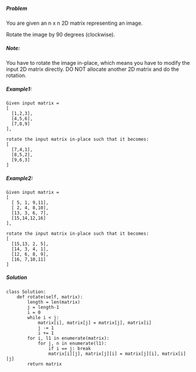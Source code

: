 ##### Problem

You are given an n x n 2D matrix representing an image.

Rotate the image by 90 degrees (clockwise).

##### Note:

You have to rotate the image in-place, which means you have to modify the input 2D matrix directly. DO NOT allocate another 2D matrix and do the rotation.

##### Example1:
```
Given input matrix = 
[
  [1,2,3],
  [4,5,6],
  [7,8,9]
],

rotate the input matrix in-place such that it becomes:
[
  [7,4,1],
  [8,5,2],
  [9,6,3]
]
```

##### Example2:
```
Given input matrix =
[
  [ 5, 1, 9,11],
  [ 2, 4, 8,10],
  [13, 3, 6, 7],
  [15,14,12,16]
], 

rotate the input matrix in-place such that it becomes:
[
  [15,13, 2, 5],
  [14, 3, 4, 1],
  [12, 6, 8, 9],
  [16, 7,10,11]
]
```

##### Solution 

```
class Solution:
    def rotate(self, matrix):
        length = len(matrix)
        j = length-1
        i = 0
        while i < j:
            matrix[i], matrix[j] = matrix[j], matrix[i]
            j -= 1
            i += 1
        for i, l1 in enumerate(matrix):
            for j, n in enumerate(l1):
                if i == j: break
                matrix[i][j], matrix[j][i] = matrix[j][i], matrix[i][j]
        return matrix
